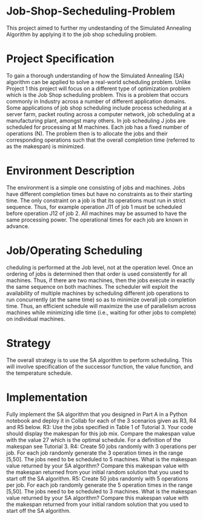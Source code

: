 # Job-Shop-Secheduling-Problem
This project aimed to further my undestanding of the Simulated Annealing Algorithm by applying it to the job shop scheduling problem. 
# Project Specification
To gain a thorough understanding of how the Simulated Annealing (SA) algorithm can be applied to solve a real-world scheduling problem. Unlike Project 1 this project will focus on a different type of optimization problem which is the Job Shop scheduling problem. This is a problem that occurs commonly in Industry across a number of different application domains. Some applications of job shop scheduling include process scheduling at a server farm, packet routing across a computer network, job scheduling at a manufacturing plant, amongst many others.
In job scheduling J jobs are scheduled for processing at M machines. Each job has a fixed number of operations (N). The problem then is to allocate the jobs and their corresponding operations such that the overall completion time (referred to as the makespan) is minimized.
# Environment Description
The environment is a simple one consisting of jobs and machines. Jobs have different completion times but have no constraints as to their starting time. The only constraint on a job is that its operations must run in strict sequence. Thus, for example operation J11 of job 1 must be scheduled before operation J12 of job 2. All machines may be assumed to have the same processing power. The operational times for each job are known in advance.
# Job/Operating Scheduling
cheduling is performed at the Job level, not at the operation level. Once an ordering of jobs is determined then that order is used consistently for all machines. Thus, if there are two machines, then the jobs execute in exactly the same sequence on both machines. The scheduler will exploit the availability of multiple machines by scheduling different job operations to run concurrently (at the same time) so as to minimize overall job completion time. Thus, an efficient schedule will maximize the use of parallelism across machines while minimizing idle time (i.e., waiting for other jobs to complete) on individual machines.
# Strategy 
The overall strategy is to use the SA algorithm to perform scheduling. This will involve specification of the successor function, the value function, and the temperature schedule.
# Implementation
Fully implement the SA algorithm that you designed in Part A in a Python notebook and deploy it in Collab for each of the 3 scenarios given as R3, R4 and R5 below.
R3: 
Use the jobs specified in Table 1 of  Tutorial 3. Your code should display the makespan for this job mix. Compare the makespan value with the value 27 which is the optimal schedule. For a definition of the makespan see Tutorial 3. 
R4: 
Create 50 jobs randomly with 3 operations per job. For each job randomly generate the 3 operation times in the range [5,50]. The jobs need to be scheduled to 5 machines. 
What is the makespan value returned by your SA algorithm? Compare this makespan value with the makespan returned from your initial random solution that you used to start off the SA algorithm.
R5: 
Create 50 jobs randomly with 5 operations per job. For each job randomly generate the 5 operation times in the range [5,50]. The jobs need to be scheduled to 3 machines. 
What is the makespan value returned by your SA algorithm? Compare this makespan value with the makespan returned from your initial random solution that you used to start off the SA algorithm.
